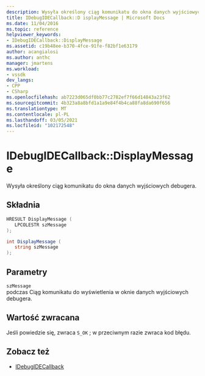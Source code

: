```yaml
---
description: Wysyła określony ciąg komunikatu do okna danych wyjściowych debugera.
title: IDebugIDECallback::D isplayMessage | Microsoft Docs
ms.date: 11/04/2016
ms.topic: reference
helpviewer_keywords:
- IDebugIDECallback::DisplayMessage
ms.assetid: c19b48ee-b370-4fce-91fe-f82bf1e63179
author: acangialosi
ms.author: anthc
manager: jmartens
ms.workload:
- vssdk
dev_langs:
- CPP
- CSharp
ms.openlocfilehash: ab7223d065df0bb77c2782ef7f66d14843a23f62
ms.sourcegitcommit: 4b323a8a8bfd1a1a9e84f4b4ca88fa8da690f656
ms.translationtype: MT
ms.contentlocale: pl-PL
ms.lasthandoff: 03/05/2021
ms.locfileid: "102172548"
---
```

# <a name="idebugidecallbackdisplaymessage"></a>IDebugIDECallback::DisplayMessage
Wysyła określony ciąg komunikatu do okna danych wyjściowych debugera.

## <a name="syntax"></a>Składnia

```cpp
HRESULT DisplayMessage (
   LPCOLESTR szMessage
);
```

```csharp
int DisplayMessage (
   string szMessage
);
```

## <a name="parameters"></a>Parametry
`szMessage`\
podczas Ciąg komunikatu do wyświetlenia w oknie danych wyjściowych debugera.

## <a name="return-value"></a>Wartość zwracana
 Jeśli powiedzie się, zwraca `S_OK` ; w przeciwnym razie zwraca kod błędu.

## <a name="see-also"></a>Zobacz też
- [IDebugIDECallback](../../../extensibility/debugger/reference/idebugidecallback.md)
